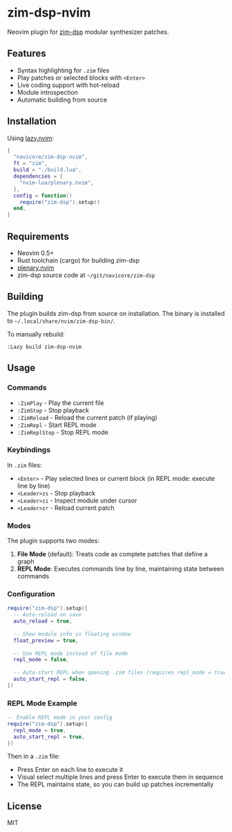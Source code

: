 # zim-dsp-nvim

Neovim plugin for [zim-dsp](https://github.com/navicore/zim-dsp) modular synthesizer patches.

## Features

- Syntax highlighting for `.zim` files
- Play patches or selected blocks with `<Enter>`
- Live coding support with hot-reload
- Module introspection
- Automatic building from source

## Installation

Using [lazy.nvim](https://github.com/folke/lazy.nvim):

```lua
{
  "navicore/zim-dsp-nvim",
  ft = "zim",
  build = "./build.lua",
  dependencies = {
    "nvim-lua/plenary.nvim",
  },
  config = function()
    require("zim-dsp").setup()
  end,
}
```

## Requirements

- Neovim 0.5+
- Rust toolchain (cargo) for building zim-dsp
- [plenary.nvim](https://github.com/nvim-lua/plenary.nvim)
- zim-dsp source code at `~/git/navicore/zim-dsp`

## Building

The plugin builds zim-dsp from source on installation. The binary is installed to `~/.local/share/nvim/zim-dsp-bin/`.

To manually rebuild:
```vim
:Lazy build zim-dsp-nvim
```

## Usage

### Commands

- `:ZimPlay` - Play the current file
- `:ZimStop` - Stop playback
- `:ZimReload` - Reload the current patch (if playing)
- `:ZimRepl` - Start REPL mode
- `:ZimReplStop` - Stop REPL mode

### Keybindings

In `.zim` files:
- `<Enter>` - Play selected lines or current block (in REPL mode: execute line by line)
- `<Leader>zs` - Stop playback
- `<Leader>zi` - Inspect module under cursor
- `<Leader>zr` - Reload current patch

### Modes

The plugin supports two modes:

1. **File Mode** (default): Treats code as complete patches that define a graph
2. **REPL Mode**: Executes commands line by line, maintaining state between commands

### Configuration

```lua
require("zim-dsp").setup({
  -- Auto-reload on save
  auto_reload = true,
  
  -- Show module info in floating window
  float_preview = true,
  
  -- Use REPL mode instead of file mode
  repl_mode = false,
  
  -- Auto-start REPL when opening .zim files (requires repl_mode = true)
  auto_start_repl = false,
})
```

### REPL Mode Example

```lua
-- Enable REPL mode in your config
require("zim-dsp").setup({
  repl_mode = true,
  auto_start_repl = true,
})
```

Then in a `.zim` file:
- Press Enter on each line to execute it
- Visual select multiple lines and press Enter to execute them in sequence
- The REPL maintains state, so you can build up patches incrementally

## License

MIT